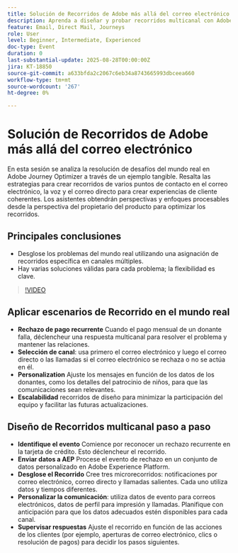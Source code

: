 ```yaml
---
title: Solución de Recorridos de Adobe más allá del correo electrónico
description: Aprenda a diseñar y probar recorridos multicanal con Adobe Journey Optimizer, utilizando perfiles de prueba, datos de eventos y escenarios reales para una participación óptima.
feature: Email, Direct Mail, Journeys
role: User
level: Beginner, Intermediate, Experienced
doc-type: Event
duration: 0
last-substantial-update: 2025-08-28T00:00:00Z
jira: KT-18850
source-git-commit: a633bfda2c2067c6eb34a8743665993dbceea660
workflow-type: tm+mt
source-wordcount: '267'
ht-degree: 0%

---
```



# Solución de Recorridos de Adobe más allá del correo electrónico

En esta sesión se analiza la resolución de desafíos del mundo real en Adobe Journey Optimizer a través de un ejemplo tangible. Resalta las estrategias para crear recorridos de varios puntos de contacto en el correo electrónico, la voz y el correo directo para crear experiencias de cliente coherentes. Los asistentes obtendrán perspectivas y enfoques procesables desde la perspectiva del propietario del producto para optimizar los recorridos.

## Principales conclusiones

* Desglose los problemas del mundo real utilizando una asignación de recorridos específica en canales múltiples.
* Hay varias soluciones válidas para cada problema; la flexibilidad es clave.

>[!VIDEO](https://video.tv.adobe.com/v/3471331/?learn=on&enablevpops)

## Aplicar escenarios de Recorrido en el mundo real

* **Rechazo de pago recurrente** Cuando el pago mensual de un donante falla, déclencheur una respuesta multicanal para resolver el problema y mantener las relaciones.
* **Selección de canal**: usa primero el correo electrónico y luego el correo directo o las llamadas si el correo electrónico se rechaza o no se actúa en él.
* **Personalization** Ajuste los mensajes en función de los datos de los donantes, como los detalles del patrocinio de niños, para que las comunicaciones sean relevantes.
* **Escalabilidad** recorridos de diseño para minimizar la participación del equipo y facilitar las futuras actualizaciones.

## Diseño de Recorridos multicanal paso a paso

* **Identifique el evento** Comience por reconocer un rechazo recurrente en la tarjeta de crédito. Esto déclencheur el recorrido.
* **Enviar datos a AEP** Procese el evento de rechazo en un conjunto de datos personalizado en Adobe Experience Platform.
* **Desglose el Recorrido** Cree tres microrecorridos: notificaciones por correo electrónico, correo directo y llamadas salientes. Cada uno utiliza datos y tiempos diferentes.
* **Personalizar la comunicación**: utiliza datos de evento para correos electrónicos, datos de perfil para impresión y llamadas. Planifique con anticipación para que los datos adecuados estén disponibles para cada canal.
* **Supervisar respuestas** Ajuste el recorrido en función de las acciones de los clientes (por ejemplo, aperturas de correo electrónico, clics o resolución de pagos) para decidir los pasos siguientes.